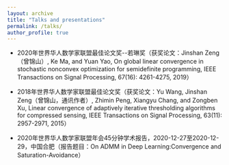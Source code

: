 ```yaml
---
layout: archive
title: "Talks and presentations"
permalink: /talks/
author_profile: true
---
```


* 2020年世界华人数学家联盟最佳论文奖--若琳奖（获奖论文：Jinshan Zeng（曾锦山）, Ke Ma, and Yuan Yao, On global linear convergence in stochastic nonconvex optimization for semidefinite programming, IEEE Transactions on Signal Processing, 67(16): 4261-4275, 2019）

* 2018年世界华人数学家联盟最佳论文奖（获奖论文：Yu Wang, Jinshan Zeng（曾锦山，通讯作者）, Zhimin Peng, Xiangyu Chang, and Zongben Xu, Linear convergence of adaptively iterative thresholding algorithms for compressed sensing, IEEE Transactions on Signal Processing, 63(11): 2957-2971, 2015）

* 2020年世界华人数学家联盟年会45分钟学术报告，2020-12-27至2020-12-29，中国合肥（报告题目：On ADMM in Deep Learning:Convergence and Saturation-Avoidance）
